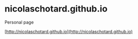 # nicolaschotard.github.io
Personal page

[http://nicolaschotard.github.io](http://nicolaschotard.github.io)

